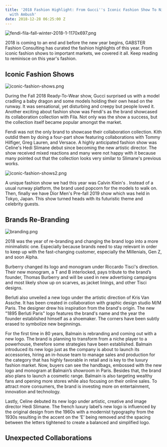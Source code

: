 ```yaml
---
title: '2018 Fashion Highlight: From Gucci''s Iconic Fashion Show To Nike''s Collaboration
  with Ambush'
date: 2018-12-28 06:25:00 Z
---
```


![fendi-fila-fall-winter-2018-1-1170x697.png](/uploads/fendi-fila-fall-winter-2018-1-1170x697.png)

2018 is coming to an end and before the new year begins, GABSTER Fashion Consulting has curated the fashion highlights of this year. From iconic fashion shows to important markets, we covered it all. Keep reading to reminisce on this year's fashion.

## Iconic Fashion Shows
![iconic-fashion-shows.png](/uploads/iconic-fashion-shows.png)

During the Fall 2018 Ready-To-Wear show, Gucci surprised us with a model cradling a baby dragon and some models holding their own head on the runway. It was sensational, yet disturbing and creepy but people loved it. Another exciting about fashion show was Fendi's as the brand showcased its collaboration collection with Fila. Not only was the show a success, but the collection itself became popular amongst the market. 

Fendi was not the only brand to showcase their collaboration collection. Kith outdid them by doing a four-part show featuring collaborations with Tommy Hilfiger, Greg Lauren, and Versace. A highly anticipated fashion show was Celine's Hedi Slimane debut since becoming the new artistic director. The show received mixed reactions and many were not happy with it because many pointed out that the collection looks very similar to Slimane's previous works. 

![iconic-fashion-shows2.png](/uploads/iconic-fashion-shows2.png)

A unique fashion show we had this year was Calvin Klein's . Instead of a usual runway platform, the brand used popcorn for the models to walk on. Then, finally we have Dior Men's Pre-fall 2019 show which was held in Tokyo, Japan. This show turned heads with its futuristic theme and celebrity guests. 

## Brands Re-Branding
![branding.png](/uploads/branding.png)

2018 was the year of re-branding and changing the brand logo into a more minimalistic one. Especially because brands need to stay relevant in order to keep up with the fast-changing customer, especially the Millenials, Gen Z, and soon Alpha. 

Burberry changed its logo and monogram under Riccardo Tisci's direction. Their new monogram, a T and B interlocked, pays tribute to the brand’s founder, Thomas Burberry and will be used in new advertising campaigns and most likely show up on scarves, as jacket linings, and other Tisci designs. 

Berluti also unveiled a new logo under the artistic direction of Kris Van Assche. It has been created in collaboration with graphic design studio M/M Paris. The designer drew his inspiration from the brand's origin. The new "1895 Berluti Paris" logo features the brand's name and the year the founder established himself as a shoemaker. The corners have been subtly erased to symbolize new beginnings.

For the first time in 80 years, Balmain is rebranding and coming out with a new logo. The brand is planning to transform from a niche player to a powerhouse, therefore some strategies have been established. Balmain introduced its new logo just as the company is about to launch its accessories, hiring an in-house team to manage sales and production for the category that has highly favorable in retail and is key to the luxury fashion market. Now, buyers can see the handbags, embossed with the new logo and monogram at Balmain’s showroom in Paris. Besides that, the brand also plans to launch a cosmetic range. Balmain is also targeting wealthy fans and opening more stores while also focusing on their online sales. To attract more consumers, the brand is investing more on entertainment, innovation and technology.

Lastly, Celine debuted its new logo under artistic, creative and image director Hedi Slimane. The french luxury label’s new logo is influenced by the original design from the 1960s with a modernist typography from the 1930s resulting in the accent on the ‘E’ being removed and the spacing between the letters tightened to create a balanced and simplified logo.

## Unexpected Collaborations


